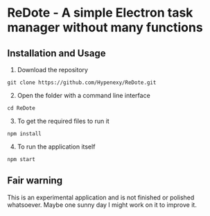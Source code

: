 # ReDote - A simple Electron task manager without many functions

## Installation and Usage

1. Download the repository
```
git clone https://github.com/Hypenexy/ReDote.git
```

2. Open the folder with a command line interface
```
cd ReDote
```

3. To get the required files to run it
```
npm install
```

4. To run the application itself
```
npm start
```

## Fair warning

This is an experimental application and is not finished or polished whatsoever. Maybe one sunny day I might work on it to improve it.

